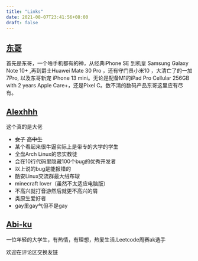 ```yaml
---
title: "Links"
date: 2021-08-07T23:41:56+08:00
draft: false
---
```


## **[东哥](https://minatoxeon.github.io/)**

首先是东哥，一个啥手机都有的神，从经典iPhone SE 到机皇 Samsung Galaxy Note 10+ ,再到爵士Huawei Mate 30 Pro ，还有守门员小米10 ，大清亡了的一加7Pro, 以及东哥新宠 iPhone 13 mini。无论是配备M1的iPad Pro Cellular 256GB with 2 years Apple Care+，还是Pixel C。数不清的数码产品东哥这里应有尽有。



## **[Alexhhh](http://alexhhh.moe/)**

这个真的是大佬

- ~~女子~~ ~~高中生~~
- 某个看起来很牛逼实际上是带专的大学的学生
- 全盘Arch Linux的忠实教徒
- 会在10行代码里隐藏100个bug的优秀开发者
- 以上说的bug是能报错的
- 酷安Linux交流群最大绒布球
- minecraft lover（虽然不太适应电脑版）
- 不高兴就打音游然后就更不高兴的屑
- 类原生爱好者
- gay里gay气但不是gay

  
## **[Abi-ku](https://blog.abi-ku.com/)**

一位年轻的大学生，有热情，有理想，热爱生活.Leetcode周赛ak选手

欢迎在评论区交换友链
